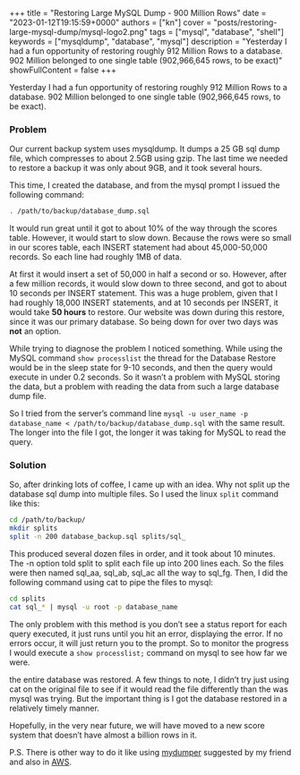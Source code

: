 +++
title = "Restoring Large MySQL Dump - 900 Million Rows"
date = "2023-01-12T19:15:59+0000"
authors = ["kn"]
cover = "posts/restoring-large-mysql-dump/mysql-logo2.png"
tags = ["mysql", "database", "shell"]
keywords = ["mysqldump", "database", "mysql"]
description = "Yesterday I had a fun opportunity of restoring roughly 912 Million Rows to a database. 902 Million belonged to one single table (902,966,645 rows, to be exact)"
showFullContent = false
+++

Yesterday I had a fun opportunity of restoring roughly 912 Million Rows to a database. 902 Million belonged to one single table (902,966,645 rows, to be exact).

### Problem

Our current backup system uses mysqldump. It dumps a 25 GB sql dump file, which compresses to about 2.5GB using gzip. The last time we needed to restore a backup it was only about 9GB, and it took several hours.

This time, I created the database, and from the mysql prompt I issued the following command:

```bash
. /path/to/backup/database_dump.sql
```

It would run great until it got to about 10% of the way through the scores table. However, it would start to slow down. Because the rows were so small in our scores table, each INSERT statement had about 45,000-50,000 records. So each line had roughly 1MB of data.

At first it would insert a set of 50,000 in half a second or so. However, after a few million records, it would slow down to three second, and got to about 10 seconds per INSERT statement. This was a huge problem, given that I had roughly 18,000 INSERT statements, and at 10 seconds per INSERT, it would take **50 hours** to restore. Our website was down during this restore, since it was our primary database. So being down for over two days was **not** an option.

While trying to diagnose the problem I noticed something. While using the MySQL command `show processlist` the thread for the Database Restore would be in the sleep state for 9-10 seconds, and then the query would execute in under 0.2 seconds. So it wasn’t a problem with MySQL storing the data, but a problem with reading the data from such a large database dump file.

So I tried from the server’s command line `mysql -u user_name -p database_name < /path/to/backup/database_dump.sql` with the same result. The longer into the file I got, the longer it was taking for MySQL to read the query.

### Solution

So, after drinking lots of coffee, I came up with an idea. Why not split up the database sql dump into multiple files. So I used the linux `split` command like this:

```bash
cd /path/to/backup/
mkdir splits
split -n 200 database_backup.sql splits/sql_
```

This produced several dozen files in order, and it took about 10 minutes. The -n option told split to split each file up into 200 lines each. So the files were then named sql_aa, sql_ab, sql_ac all the way to sql_fg. Then, I did the following command using cat to pipe the files to mysql:

```bash
cd splits
cat sql_* | mysql -u root -p database_name
```

The only problem with this method is you don’t see a status report for each query executed, it just runs until you hit an error, displaying the error. If no errors occur, it will just return you to the prompt. So to monitor the progress I would execute a `show processlist;` command on mysql to see how far we were.

the entire database was restored. A few things to note, I didn’t try just using cat on the original file to see if it would read the file differently than the was mysql was trying. But the important thing is I got the database restored in a relatively timely manner.

Hopefully, in the very near future, we will have moved to a new score system that doesn’t have almost a billion rows in it.

P.S. There is other way to do it like using [mydumper](https://github.com/mydumper/mydumper) suggested by my friend and also in [AWS](https://docs.aws.amazon.com/whitepapers/latest/amazon-aurora-mysql-migration-handbook/multi-threaded-migration-using-mydumper-and-myloader.html).